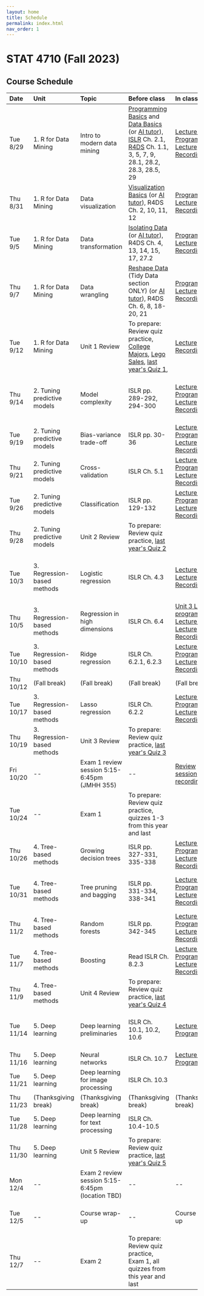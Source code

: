 ```yaml
---
layout: home
title: Schedule
permalink: index.html
nav_order: 1
---
```


# STAT 4710 (Fall 2023)

## Course Schedule

Date | Unit | Topic | Before class | In class | Assignments
:---|:---|:---|:---|:---|:---
Tue 8/29 | 1. R for Data Mining | Intro to modern data mining | [Programming Basics](https://posit.cloud/learn/primers/1.2) and [Data Basics](https://learnr-examples.shinyapps.io/ex-data-basics/) (or [AI tutor](https://chat.openai.com/share/ae1e19e9-c773-44a4-9c20-d4ebbdef4b25)), [ISLR](https://hastie.su.domains/ISLR2/ISLRv2_website.pdf) Ch. 2.1, [R4DS](https://r4ds.hadley.nz/) Ch. 1.1, 3, 5, 7, 9, 28.1, 28.2, 28.3, 28.5, 29 | [Lecture slides](https://katsevich-teaching.github.io/stat-4710-fall-2023/assets/course-materials/unit-1/unit-1-lecture-1-slides.pdf) [Programming](https://katsevich-teaching.github.io/stat-4710-fall-2023/assets/course-materials/unit-1/unit-1-lecture-1-programming.pdf) [Lecture Recording](https://upenn.hosted.panopto.com/Panopto/Pages/Viewer.aspx?id=ccd83714-630b-4f50-9602-b04400eb52d4)| [Quiz Practice](https://canvas.upenn.edu/courses/1741618/assignments/11508475)
Thu 8/31 | 1. R for Data Mining | Data visualization | [Visualization Basics](https://posit.cloud/learn/primers/1.1) (or [AI tutor](https://chat.openai.com/share/ae1e19e9-c773-44a4-9c20-d4ebbdef4b25)), R4DS Ch. 2, 10, 11, 12 | [Programming](https://katsevich-teaching.github.io/stat-4710-fall-2023/assets/course-materials/unit-1/unit-1-lecture-2-programming.pdf) [Lecture Recording](https://upenn.hosted.panopto.com/Panopto/Pages/Viewer.aspx?id=270929cc-460e-4820-91ec-b044011c3c1a) | [Quiz Practice](https://canvas.upenn.edu/courses/1741618/assignments/11508491)
Tue 9/5 | 1. R for Data Mining | Data transformation | [Isolating Data](https://posit.cloud/learn/primers/2.2) (or [AI tutor](https://chat.openai.com/share/ae1e19e9-c773-44a4-9c20-d4ebbdef4b25)), R4DS Ch. 4, 13, 14, 15, 17, 27.2 | [Programming](https://katsevich-teaching.github.io/stat-4710-fall-2023/assets/course-materials/unit-1/unit-1-lecture-3-programming.pdf)  [Lecture Recording](https://upenn.hosted.panopto.com/Panopto/Pages/Viewer.aspx?id=bb5d530f-adba-4232-9308-b06f01056461) | [Quiz Practice](https://canvas.upenn.edu/courses/1741618/assignments/11508492)
Thu 9/7 | 1. R for Data Mining | Data wrangling | [Reshape Data](https://posit.cloud/learn/primers/4.1) (Tidy Data section ONLY) (or [AI tutor](https://chat.openai.com/share/ae1e19e9-c773-44a4-9c20-d4ebbdef4b25)), R4DS Ch. 6, 8, 18-20, 21 | [Programming](https://katsevich-teaching.github.io/stat-4710-fall-2023/assets/course-materials/unit-1/unit-1-lecture-4-programming.pdf) [Lecture Recording](https://upenn.hosted.panopto.com/Panopto/Pages/Viewer.aspx?id=53d2fe34-bd5e-48b9-9ff7-b0740141550f)| [Quiz Practice](https://canvas.upenn.edu/courses/1741618/assignments/11508493)
Tue 9/12 | 1. R for Data Mining | Unit 1 Review | To prepare: Review quiz practice, [College Majors](https://minecr.shinyapps.io/dsbox-03-collegemajors/), [Lego Sales](https://minecr.shinyapps.io/dsbox-04-legosales/), [last year's Quiz 1](https://canvas.upenn.edu/courses/1741618/assignments/11508129), | [Lecture Recording](https://upenn.hosted.panopto.com/Panopto/Pages/Viewer.aspx?id=a1d7a4ab-2118-4673-868d-b05b00dbcd88)  | Quiz 1 in class ([Quiz](https://canvas.upenn.edu/courses/1741618/assignments/11756364), [Solutions](https://canvas.upenn.edu/courses/1741618/files/folder/Quiz%20Solutions?preview=125649133))
Thu 9/14 | 2. Tuning predictive models | Model complexity | ISLR pp. 289-292, 294-300 | [Lecture slides](https://katsevich-teaching.github.io/stat-4710-fall-2023/assets/course-materials/unit-2/unit-2-lecture-1-slides.pdf) [Programming](https://katsevich-teaching.github.io/stat-4710-fall-2023/assets/course-materials/unit-2/unit-2-lecture-1-programming.pdf) [Lecture Recording](https://upenn.hosted.panopto.com/Panopto/Pages/Viewer.aspx?id=52de4d75-e6bf-4337-9b8c-b07a0048e143) | [Quiz Practice](https://canvas.upenn.edu/courses/1741618/assignments/11508476); Homework 1 due at noon ([Posit Cloud](https://posit.cloud/spaces/402684/content/6369796), [PDF](https://katsevich-teaching.github.io/stat-4710-fall-2023/assets/course-materials/unit-1/homework-1.pdf), [Solutions](https://canvas.upenn.edu/courses/1741618/files/folder/Homework%20Solutions?preview=124817340))
Tue 9/19 | 2. Tuning predictive models | Bias-variance trade-off | ISLR pp. 30-36 | [Lecture slides](https://katsevich-teaching.github.io/stat-4710-fall-2023/assets/course-materials/unit-2/unit-2-lecture-2-slides.pdf) [Programming](https://katsevich-teaching.github.io/stat-4710-fall-2023/assets/course-materials/unit-2/unit-2-lecture-2-programming.pdf) [Lecture Recording](https://upenn.hosted.panopto.com/Panopto/Pages/Viewer.aspx?id=5c19ae5c-cfe5-4ba1-b6ad-b07b01296b69)| [Quiz Practice](https://canvas.upenn.edu/courses/1741618/assignments/11508494)
Thu 9/21 | 2. Tuning predictive models | Cross-validation | ISLR Ch. 5.1 | [Lecture slides](https://katsevich-teaching.github.io/stat-4710-fall-2023/assets/course-materials/unit-2/unit-2-lecture-3-slides.pdf) [Programming](https://katsevich-teaching.github.io/stat-4710-fall-2023/assets/course-materials/unit-2/unit-2-lecture-3-programming.pdf) [Lecture Recording](https://upenn.hosted.panopto.com/Panopto/Pages/Viewer.aspx?id=c8c9fd14-158f-406f-973f-b08200efa459)| [Quiz Practice](https://canvas.upenn.edu/courses/1741618/assignments/11508495)
Tue 9/26 | 2. Tuning predictive models | Classification | ISLR pp. 129-132 | [Lecture slides](https://katsevich-teaching.github.io/stat-4710-fall-2023/assets/course-materials/unit-2/unit-2-lecture-4-slides.pdf) [Programming](https://katsevich-teaching.github.io/stat-4710-fall-2023/assets/course-materials/unit-2/unit-2-lecture-4-programming.pdf) [Lecture Recording](https://upenn.hosted.panopto.com/Panopto/Pages/Viewer.aspx?id=05ee3d19-5f69-4070-beef-b08800f3e5ad)| [Quiz Practice](https://canvas.upenn.edu/courses/1741618/assignments/11508497)
Thu 9/28 | 2. Tuning predictive models | Unit 2 Review | To prepare: Review quiz practice, [last year's Quiz 2](https://canvas.upenn.edu/courses/1741618/assignments/11508131) |  | Quiz 2 in class ([Quiz](https://canvas.upenn.edu/courses/1741618/assignments/11756365), [Solutions](https://canvas.upenn.edu/courses/1741618/files/folder/Quiz%20Solutions?preview=126353458))
Tue 10/3 | 3. Regression-based methods | Logistic regression | ISLR Ch. 4.3 | [Lecture slides](https://katsevich-teaching.github.io/stat-4710-fall-2023/assets/course-materials/unit-3/unit-3-lecture-1-slides.pdf) [Lecture Recording](https://upenn.hosted.panopto.com/Panopto/Pages/Viewer.aspx?id=248480f9-2cab-4718-88e8-b0430141bf92)| [Quiz Practice](https://canvas.upenn.edu/courses/1741618/assignments/11508314); Homework 2 due at 9pm ([Posit Cloud](https://posit.cloud/spaces/402684/content/6563769), [PDF](https://katsevich-teaching.github.io/stat-4710-fall-2023/assets/course-materials/unit-2/homework-2.pdf), [Solutions](https://upenn.instructure.com/courses/1741618/files/folder/Homework%20Solutions?preview=126247598))
Thu 10/5 | 3. Regression-based methods | Regression in high dimensions | ISLR Ch. 6.4 | [Unit 3 Lec. 1 programming ](https://katsevich-teaching.github.io/stat-4710-fall-2023/assets/course-materials/unit-3/unit-3-lecture-1-programming.pdf) [Lecture slides](https://katsevich-teaching.github.io/stat-4710-fall-2023/assets/course-materials/unit-3/unit-3-lecture-2-slides.pdf) [Lecture Recording](https://upenn.hosted.panopto.com/Panopto/Pages/Viewer.aspx?id=41f083d4-5525-4506-97c7-b091014fdc81)| [Quiz Practice](https://canvas.upenn.edu/courses/1741618/assignments/11508318)
Tue 10/10 | 3. Regression-based methods | Ridge regression | ISLR Ch. 6.2.1, 6.2.3 | [Lecture slides](https://katsevich-teaching.github.io/stat-4710-fall-2023/assets/course-materials/unit-3/unit-3-lecture-3-slides.pdf) [Programming](https://katsevich-teaching.github.io/stat-4710-fall-2023/assets/course-materials/unit-3/unit-3-lecture-3-programming.pdf) [Lecture Recording](https://upenn.hosted.panopto.com/Panopto/Pages/Viewer.aspx?id=85f421b1-01b7-4c11-921b-b09300ff4d20) | [Quiz Practice](https://canvas.upenn.edu/courses/1741618/assignments/11508325)
Thu 10/12 | (Fall break) | (Fall break) | (Fall break) | (Fall break) | (Fall break)
Tue 10/17 | 3. Regression-based methods | Lasso regression | ISLR Ch. 6.2.2 | [Lecture slides](https://katsevich-teaching.github.io/stat-4710-fall-2023/assets/course-materials/unit-3/unit-3-lecture-4-slides.pdf) [Programming](https://katsevich-teaching.github.io/stat-4710-fall-2023/assets/course-materials/unit-3/unit-3-lecture-4-programming.pdf) [Lecture Recording](https://upenn.hosted.panopto.com/Panopto/Pages/Viewer.aspx?id=ea5f97b2-065d-4eab-ae4d-b099012321f4) | [Quiz Practice](https://canvas.upenn.edu/courses/1741618/assignments/11508336)
Thu 10/19 | 3. Regression-based methods | Unit 3 Review | To prepare: Review quiz practice, [last year's Quiz 3](https://canvas.upenn.edu/courses/1741618/assignments/11508134) |  | Quiz 3 in class ([Quiz](https://canvas.upenn.edu/courses/1741618/assignments/11756366), [Solutions](https://canvas.upenn.edu/courses/1741618/files/folder/Quiz%20Solutions?preview=127317841))
Fri 10/20 | -- | Exam 1 review session 5:15-6:45pm (JMHH 355) | -- | [Review session recording](https://upenn.hosted.panopto.com/Panopto/Pages/Viewer.aspx?id=e6a6a445-1e88-448d-bbc2-b0a10106e038) | --
Tue 10/24 | -- | Exam 1 | To prepare: Review quiz practice, quizzes 1-3 from this year and last | | Exam 1 in class
Thu 10/26 | 4. Tree-based methods | Growing decision trees | ISLR pp. 327-331, 335-338 | [Lecture slides](https://katsevich-teaching.github.io/stat-4710-fall-2023/assets/course-materials/unit-4/unit-4-lecture-1-slides.pdf) [Programming](https://katsevich-teaching.github.io/stat-4710-fall-2023/assets/course-materials/unit-4/unit-4-lecture-1-programming.pdf)  [Lecture Recording](https://upenn.hosted.panopto.com/Panopto/Pages/Viewer.aspx?id=561fa600-f3ec-4873-a9fe-b0a100f87fbc)| [Quiz Practice](https://canvas.upenn.edu/courses/1741618/assignments/11508347)
Tue 10/31 | 4. Tree-based methods | Tree pruning and bagging | ISLR pp. 331-334, 338-341 | [Lecture slides](https://katsevich-teaching.github.io/stat-4710-fall-2023/assets/course-materials/unit-4/unit-4-lecture-2-slides.pdf) [Programming](https://katsevich-teaching.github.io/stat-4710-fall-2023/assets/course-materials/unit-4/unit-4-lecture-2-programming.pdf) [Lecture Recording](https://upenn.hosted.panopto.com/Panopto/Pages/Viewer.aspx?id=4e4a35b9-ec1d-4429-a0b7-b0a100fe3f25) | [Quiz Practice](https://canvas.upenn.edu/courses/1741618/assignments/11508357); Homework 3 due at noon ([Posit Cloud](https://posit.cloud/spaces/402684/content/6735234), [PDF](https://katsevich-teaching.github.io/stat-4710-fall-2023/assets/course-materials/unit-3/homework-3.pdf))
Thu 11/2 | 4. Tree-based methods | Random forests | ISLR pp. 342-345 | [Lecture slides](https://katsevich-teaching.github.io/stat-4710-fall-2023/assets/course-materials/unit-4/unit-4-lecture-3-slides.pdf) [Programming](https://katsevich-teaching.github.io/stat-4710-fall-2023/assets/course-materials/unit-4/unit-4-lecture-3-programming.pdf) [Lecture Recording](https://upenn.hosted.panopto.com/Panopto/Pages/Viewer.aspx?id=1c406585-615d-44a4-901a-b0a1010cf6fb)| [Quiz Practice](https://canvas.upenn.edu/courses/1741618/assignments/11508358)
Tue 11/7 | 4. Tree-based methods | Boosting | Read ISLR Ch. 8.2.3 | [Lecture slides](https://katsevich-teaching.github.io/stat-4710-fall-2023/assets/course-materials/unit-4/unit-4-lecture-4-slides.pdf) [Programming](https://katsevich-teaching.github.io/stat-4710-fall-2023/assets/course-materials/unit-4/unit-4-lecture-4-programming.pdf) [Lecture Recording](https://upenn.hosted.panopto.com/Panopto/Pages/Viewer.aspx?id=230a248d-50d7-4076-9449-b0a1011fc51c)| [Quiz Practice](https://canvas.upenn.edu/courses/1741618/assignments/11508359)
Thu 11/9 | 4. Tree-based methods | Unit 4 Review | To prepare: Review quiz practice, [last year's Quiz 4](https://canvas.upenn.edu/courses/1741618/assignments/11508135) |  | Quiz 4 in class
Tue 11/14 | 5. Deep learning | Deep learning preliminaries | ISLR Ch. 10.1, 10.2, 10.6 | [Lecture slides](https://katsevich-teaching.github.io/stat-4710-fall-2023/assets/course-materials/unit-5/unit-5-lecture-1-slides.pdf) [Programming](https://katsevich-teaching.github.io/stat-4710-fall-2023/assets/course-materials/unit-5/unit-5-lecture-1-programming.pdf)  | [Quiz Practice](https://canvas.upenn.edu/courses/1741618/assignments/11508361); Homework 4 due at 9pm ([Posit Cloud](https://posit.cloud/spaces/402684/content/6916175), [PDF](https://katsevich-teaching.github.io/stat-4710-fall-2023/assets/course-materials/unit-4/homework-4.pdf))
Thu 11/16 | 5. Deep learning | Neural networks | ISLR Ch. 10.7 | [Lecture slides](https://katsevich-teaching.github.io/stat-4710-fall-2023/assets/course-materials/unit-5/unit-5-lecture-2-slides.pdf) [Programming](https://katsevich-teaching.github.io/stat-4710-fall-2023/assets/course-materials/unit-5/unit-5-lecture-2-programming.pdf) | [Quiz Practice](https://canvas.upenn.edu/courses/1741618/assignments/11508362)
Tue 11/21 | 5. Deep learning | Deep learning for image processing | ISLR Ch. 10.3 |  | [Quiz Practice](https://canvas.upenn.edu/courses/1741618/assignments/11508363)
Thu 11/23 | (Thanksgiving break) | (Thanksgiving break) | (Thanksgiving break) | (Thanksgiving break) | (Thanksgiving break)
Tue 11/28 | 5. Deep learning | Deep learning for text processing | ISLR Ch. 10.4-10.5 |  | [Quiz Practice](https://canvas.upenn.edu/courses/1741618/assignments/11508364)
Thu 11/30 | 5. Deep learning | Unit 5 Review | To prepare: Review quiz practice, [last year's Quiz 5](https://canvas.upenn.edu/courses/1741618/assignments/11508137) |  | Quiz 5 in class 
Mon 12/4 | -- | Exam 2 review session 5:15-6:45pm (location TBD) | -- | -- | --
Tue 12/5 | -- | Course wrap-up | -- | Course wrap-up | Homework 5 due at 9pm ([Posit Cloud](https://posit.cloud/spaces/402684/content/7045493), [PDF](https://katsevich-teaching.github.io/stat-4710-fall-2023/assets/course-materials/unit-5/homework-5.pdf))
Thu 12/7 | -- | Exam 2 | To prepare: Review quiz practice, Exam 1, all quizzes from this year and last | | Exam 2 in class